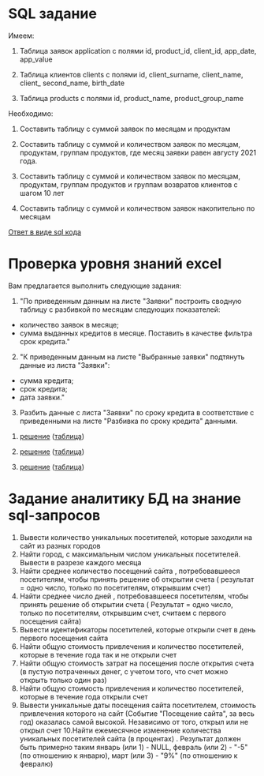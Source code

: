 # SQL задание
Имеем:

1. Таблица заявок application с полями id, product_id, client_id, app_date, app_value

2. Таблица клиентов clients с полями id, client_surname, client_name, client_ second_name, birth_date

3. Таблица products с полями id, product_name, product_group_name

Необходимо:

1. Составить таблицу с суммой заявок по месяцам и продуктам

2. Составить таблицу с суммой и количеством заявок по месяцам, продуктам, группам продуктов, где месяц заявки равен августу 2021 года.

3. Составить таблицу с суммой и количеством заявок по месяцам, продуктам, группам продуктов и группам возвратов клиентов с шагом 10 лет

4. Составить таблицу с суммой и количеством заявок накопительно по месяцам

[Ответ в виде sql кода](https://github.com/EsSanches/DE-step/blob/main/test_ab_bank/Script-2.sql)


# Проверка уровня знаний excel 

Вам предлагается выполнить следующие задания:
1. "По приведенным данным на листе "Заявки" построить сводную таблицу с разбивкой по месяцам следующих показателей:
- количество заявок в месяце;
- сумма выданных кредитов в месяце.
Поставить в качестве фильтра срок кредита."
2. "К приведенным данным на листе "Выбранные заявки" подтянуть данные из листа "Заявки":
- сумма кредита;
- срок кредита;
- дата заявки."
3. Разбить данные с листа "Заявки" по сроку кредита в соответствие с приведенными на листе "Разбивка по сроку кредита" данными.
  
1) [решение](https://github.com/EsSanches/DE-step/blob/main/test_ab_bank/Test_ab_bank_1.ipynb)
   ([таблица](https://github.com/EsSanches/DE-step/blob/main/test_ab_bank/%D0%BA%D0%BE%D0%BB-%D0%B2%D0%BE%20%D0%B8%20%D1%81%D1%83%D0%BC%D0%BC%D0%B0%20%D0%BA%D1%80%D0%B5%D0%B4%D0%B8%D1%82%D0%BE%D0%B2_1.xlsx))

3) [решение](https://github.com/EsSanches/DE-step/blob/main/test_ab_bank/test_ab_bank_2.ipynb)
   ([таблица](https://github.com/EsSanches/DE-step/blob/main/test_ab_bank/test_ab_bank_2.ipynb))
   
5) [решение](https://github.com/EsSanches/DE-step/blob/main/test_ab_bank/test_ab_bank_3.ipynb)
   ([таблица](https://github.com/EsSanches/DE-step/blob/main/test_ab_bank/%D0%A0%D0%B0%D0%B7%D0%B1%D0%B8%D0%B2%D0%BA%D0%B0%20%D0%BF%D0%BE%20%D1%81%D1%80%D0%BE%D0%BA%D1%83_3.xlsx))


# Задание аналитику БД на знание sql-запросов

1. Вывести количество уникальных посетителей, которые заходили на сайт из разных городов
2. Найти город, с максимальным числом уникальных посетителей. Вывести в разрезе каждого
месяца
3. Найти среднее количество посещений сайта , потребовавшееся посетителям, чтобы принять
решение об открытии счета ( результат = одно число, только по посетителям, открывшим счет)
4. Найти среднее число дней , потребовавшееся посетителям, чтобы принять решение об
открытии счета ( Результат = одно число, только по посетителям, открывшим счет, считаем с
первого посещения сайта)
5. Вывести идентификаторы посетителей, которые открыли счет в день первого посещения сайта
6. Найти общую стоимость привлечения и количество посетителей, которые в течение года так и
не открыли счет
7. Найти общую стоимость затрат на посещения после открытия счета (в пустую потраченных
денег, с учетом того, что счет можно открыть только один раз)
8. Найти общую стоимость привлечения и количество посетителей, которые в течение года
открыли счет
9. Вывести уникальные даты посещения сайта посетителем, стоимость привлечения которого на
сайт (Событие "Посещение сайта", за весь год) оказалась самой высокой. Независимо от того,
открыл или не открыл счет
10.Найти ежемесячное изменение количества уникальных посетителей сайта (в процентах) .
Результат должен быть примерно таким январь (или 1) - NULL, февраль (или 2) - "-5" (по
отношению к январю), март (или 3) - "9%" (по отношению к февралю)
   
